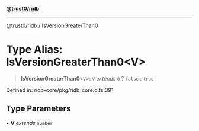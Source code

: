 [**@trust0/ridb**](../README.md)

***

[@trust0/ridb](../README.md) / IsVersionGreaterThan0

# Type Alias: IsVersionGreaterThan0\<V\>

> **IsVersionGreaterThan0**\<`V`\>: `V` *extends* `0` ? `false` : `true`

Defined in: ridb-core/pkg/ridb\_core.d.ts:391

## Type Parameters

• **V** *extends* `number`
